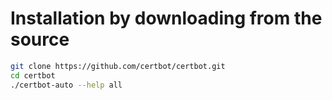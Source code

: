 # Installation by downloading from the source

```bash
git clone https://github.com/certbot/certbot.git
cd certbot
./certbot-auto --help all
```
